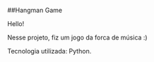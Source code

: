 ##Hangman Game

Hello!

Nesse projeto, fiz um jogo da forca de música :)

Tecnologia utilizada: Python.
